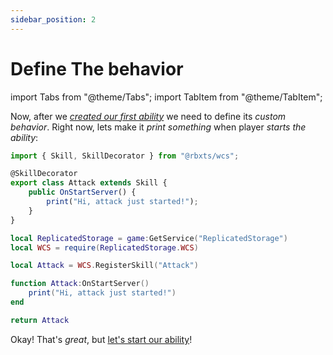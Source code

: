 ```yaml
---
sidebar_position: 2
---
```


# Define The behavior

import Tabs from "@theme/Tabs";
import TabItem from "@theme/TabItem";

Now, after we *[created our first ability](./create-a-skill)* we need to define its *custom behavior*.
Right now, lets make it *print something* when player *starts the ability*:

<Tabs groupId="languages">
<TabItem value="TypeScript" default>

```ts title="attack.ts" showLineNumbers
import { Skill, SkillDecorator } from "@rbxts/wcs";

@SkillDecorator
export class Attack extends Skill {
	public OnStartServer() {
		print("Hi, attack just started!");
	}
}
```

</TabItem>
<TabItem value="Luau">

```lua title="attack.lua" showLineNumbers
local ReplicatedStorage = game:GetService("ReplicatedStorage")
local WCS = require(ReplicatedStorage.WCS)

local Attack = WCS.RegisterSkill("Attack")

function Attack:OnStartServer()
	print("Hi, attack just started!")
end

return Attack
```

</TabItem>
</Tabs>

Okay! That's *great*, but [let's start our ability](./start-an-ability)!